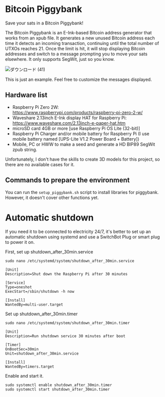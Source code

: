 # Bitcoin Piggybank

Save your sats in a Bitcoin Piggybank!

The Bitcoin Piggybank is an E-Ink-based Bitcoin address generator that works from an xpub file. It generates a new unused Bitcoin address each time it detects an incoming transaction, continuing until the total number of UTXOs reaches 21. Once the limit is hit, it will stop displaying Bitcoin addresses and switch to a message prompting you to move your sats elsewhere. It only supports SegWit, just so you know.

![ダウンロード (41)](https://github.com/user-attachments/assets/1390a4c8-eb66-488e-9806-f5a0d80675eb)

This is just an example. Feel free to customize the messages displayed.

## Hardware list
- Raspberry Pi Zero 2W: https://www.raspberrypi.com/products/raspberry-pi-zero-2-w/
- Waveshare 2.13inch E-Ink display HAT for Raspberry Pi: https://www.waveshare.com/2.13inch-e-paper-hat.htm
- microSD card 4GB or more [use Raspberry Pi OS Lite (32-bit)]
- Raspberry Pi Charger and/or mobile battery for Raspberry Pi (I use mobile battery named [UPS-Lite V1.2 Power Board + Battery])
- Mobile, PC or HWW to make a seed and generate a HD BIP89 SegWit zpub string.

Unfortunately, I don't have the skills to create 3D models for this project, so there are no available cases for it. 

## Commands to prepare the environment
You can run the `setup_piggybank.sh` script to install libraries for piggybank. However, it doesn't cover other functions yet.

# Automatic shutdown
If you need it to be connected to electricity 24/7, it's better to set up an automatic shutdown using systemd and use a SwitchBot Plug or smart plug to power it on.

First, set up shutdown_after_30min.service
```
sudo nano /etc/systemd/system/shutdown_after_30min.service
```
```
[Unit]
Description=Shut down the Raspberry Pi after 30 minutes

[Service]
Type=oneshot
ExecStart=/sbin/shutdown -h now

[Install]
WantedBy=multi-user.target
```

Set up shutdown_after_30min.timer
```
sudo nano /etc/systemd/system/shutdown_after_30min.timer
```
```
[Unit]
Description=Run shutdown service 30 minutes after boot

[Timer]
OnBootSec=30min
Unit=shutdown_after_30min.service

[Install]
WantedBy=timers.target
```
Enable and start it.
```
sudo systemctl enable shutdown_after_30min.timer
sudo systemctl start shutdown_after_30min.timer

